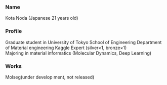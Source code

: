 <!--
**nodmaterial/nodmaterial** is a ✨ _special_ ✨ repository because its `README.md` (this file) appears on your GitHub profile.

Here are some ideas to get you started:
- 🔭 I’m currently working on ...
- 🌱 I’m currently learning ...
- 👯 I’m looking to collaborate on ...
- 🤔 I’m looking for help with ...
- 💬 Ask me about ...
- 📫 How to reach me: ...
- 😄 Pronouns: ...
- ⚡ Fun fact: ...
-->

### Name 
Kota Noda (Japanese 21 years old)

### Profile
Graduate student in University of Tokyo School of Engineering 
Department of Material engineering
Kaggle Expert (silver×1, bronze×1)  
Majoring in material informatics
(Molecular Dynamics, Deep Learning)  

### Works
Molseg(under develop ment, not released)

